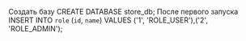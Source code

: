 Создать базу
CREATE DATABASE store_db;
После первого запуска
INSERT INTO `role` (`id`, `name`) VALUES ('1', 'ROLE_USER'),('2', 'ROLE_ADMIN');